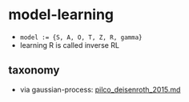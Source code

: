 # model-learning
* `model := {S, A, O, T, Z, R, gamma}`
* learning R is called inverse RL

## taxonomy
* via gaussian-process:
  [pilco_deisenroth_2015.md](pilco_deisenroth_2015.md)
